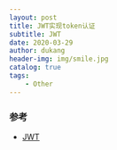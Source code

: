 ```yaml
---
layout: post
title: JWT实现token认证
subtitle: JWT
date: 2020-03-29
author: dukang
header-img: img/smile.jpg
catalog: true
tags: 
    - Other
---
```


### 参考

- [JWT](https://mp.weixin.qq.com/s/8eLJmOciacNGVu3k9rjyQQ)

